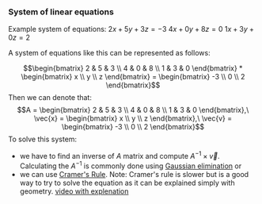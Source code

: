 ### System of linear equations
Example system of equations:
$2x + 5y + 3z = -3$
$4x + 0y + 8z = 0$
$1x + 3y + 0z = 2$

A system of equations like this can be represented as follows:

$$\begin{bmatrix} 2 & 5 & 3 \\ 4 & 0 & 8 \\ 1 & 3 & 0 \end{bmatrix} * \begin{bmatrix} x \\ y \\ z \end{bmatrix} = 
\begin{bmatrix} -3 \\ 0 \\ 2 \end{bmatrix}$$
Then we can denote that:
$$A = \begin{bmatrix} 2 & 5 & 3 \\ 4 & 0 & 8 \\ 1 & 3 & 0 \end{bmatrix},\ 
\vec{x} = \begin{bmatrix} x \\ y \\ z \end{bmatrix},\ 
\vec{v} = \begin{bmatrix} -3 \\ 0 \\ 2 \end{bmatrix}$$
To solve this system:
- we have to find an inverse of $A$ matrix and compute $A^{-1} \times \vec{v}$. Calculating the $A^{-1}$ is commonly done using [Gaussian elimination](Gaussian%20elimination.md)
or 
- we can use [Cramer's Rule](Cramer's%20Rule.md). Note: Cramer's rule is slower but is a good way to try to solve the equation as it can be explained simply with geometry. [video with explenation](https://www.youtube.com/watch?v=jBsC34PxzoM&list=PLZHQObOWTQDPD3MizzM2xVFitgF8hE_ab&index=12)
